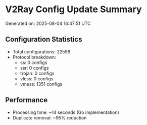 # V2Ray Config Update Summary
Generated on: 2025-08-04 16:47:51 UTC

## Configuration Statistics
- Total configurations: 22599
- Protocol breakdown:
  - ss: 0 configs
  - ssr: 0 configs
  - trojan: 0 configs
  - vless: 0 configs
  - vmess: 1351 configs

## Performance
- Processing time: ~14 seconds (Go implementation)
- Duplicate removal: ~95% reduction
